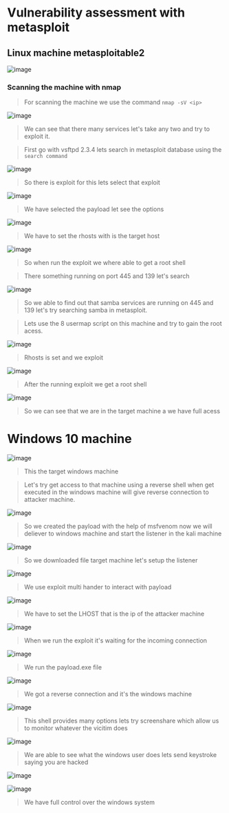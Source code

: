 # Vulnerability assessment with metasploit #

## Linux machine metasploitable2 ##
![image](https://github.com/anandurdas11/Exploring_Cyber_security/assets/83402050/b909d5bc-7975-4766-a79e-6c36dc0b1692)

### Scanning the machine with nmap # 
> For scanning the machine we use the command `nmap -sV <ip> `

![image](https://github.com/anandurdas11/Exploring_Cyber_security/assets/83402050/f9dd00de-0fd0-4f7d-aabf-efe689189007)

> We can see that there many services let's take any two and  try to exploit it.

> First go with vsftpd 2.3.4 lets search in metasploit database using the `search command`

![image](https://github.com/anandurdas11/Exploring_Cyber_security/assets/83402050/2d9681d2-421d-44f9-80d3-349f8fad84e5)

> So there is exploit for this lets select that exploit


![image](https://github.com/anandurdas11/Exploring_Cyber_security/assets/83402050/21c0b68b-6587-4710-906d-c50c66efcf1f)

> We have selected the payload let see the options

![image](https://github.com/anandurdas11/Exploring_Cyber_security/assets/83402050/fb3d0ac9-c60f-4b81-a6dc-67115f561014)

> We have to set the rhosts with is the target host

![image](https://github.com/anandurdas11/Exploring_Cyber_security/assets/83402050/2c901b42-65a9-4254-b3f9-e942f8cf7aba)

> So when run the exploit we where able to get a root shell

> There something running on port 445 and 139 let's search

 ![image](https://github.com/anandurdas11/Exploring_Cyber_security/assets/83402050/8a94953a-ce42-49c8-8183-072c6a9bdd55)

> So we able to find out that samba  services are  running on 445 and  139 let's try searching samba in metasploit.


> Lets use the 8 usermap script on this machine and try to gain the root acess.

![image](https://github.com/anandurdas11/Exploring_Cyber_security/assets/83402050/5f0fa09d-e52c-4ba6-9987-dad4c212798b)

> Rhosts is set and we exploit

![image](https://github.com/anandurdas11/Exploring_Cyber_security/assets/83402050/940e287c-85ea-4be8-ac27-05535eebfbf7)

> After the running exploit we get a root shell

![image](https://github.com/anandurdas11/Exploring_Cyber_security/assets/83402050/2b897a6f-b729-49a9-ae2b-50d485bad815)

> So we can see that we are in the target machine a we have full acess

# Windows 10 machine #

![image](https://github.com/anandurdas11/Exploring_Cyber_security/assets/83402050/b8df1877-aa87-4154-97c1-12cfacb8ec06)

> This the target windows machine

> Let's try get access to that machine using a reverse shell when get executed in the windows machine will give reverse connection to attacker machine.

![image](https://github.com/anandurdas11/Exploring_Cyber_security/assets/83402050/003f2e81-47e8-4931-ba5b-aff54638bd83)

> So we created the payload with the help of msfvenom now we will deliever to windows machine and start the listener in the kali machine

![image](https://github.com/anandurdas11/Exploring_Cyber_security/assets/83402050/43d5b097-7eba-4d89-a792-1572d0738c4b)

> So we downloaded file target machine let's setup the listener

![image](https://github.com/anandurdas11/Exploring_Cyber_security/assets/83402050/23063192-be58-4a09-bf32-430931625990)

> We use exploit multi hander to interact with payload

![image](https://github.com/anandurdas11/Exploring_Cyber_security/assets/83402050/5648e001-4e6f-4dca-841e-d188bca2e141)

> We have to set the LHOST that is the ip of the attacker machine

![image](https://github.com/anandurdas11/Exploring_Cyber_security/assets/83402050/567facad-7cf7-4a7a-af06-bd24d5eb701d)

> When we run the exploit it's waiting for the incoming connection

![image](https://github.com/anandurdas11/Exploring_Cyber_security/assets/83402050/a512d290-391f-4e87-a237-118137d453d6)

> We run the payload.exe file

![image](https://github.com/anandurdas11/Exploring_Cyber_security/assets/83402050/63abdcae-dde6-4bc0-b133-0b355449b580)

> We got a reverse connection and it's the windows machine

![image](https://github.com/anandurdas11/Exploring_Cyber_security/assets/83402050/64adce01-744b-4278-9686-e7c14e5984b9)

> This shell provides many options lets try screenshare which allow us to monitor whatever the vicitim does

![image](https://github.com/anandurdas11/Exploring_Cyber_security/assets/83402050/f78f27fd-60dd-41fb-950c-e929bb1a7c98)

> We are able to see what the windows user does lets send keystroke saying you are hacked

![image](https://github.com/anandurdas11/Exploring_Cyber_security/assets/83402050/7fe92d66-fdf1-4f52-81cc-57d9d99a0393)


![image](https://github.com/anandurdas11/Exploring_Cyber_security/assets/83402050/44145a2b-2ccb-4327-b4b0-4717d1d16164)

> We have full control over the windows system


